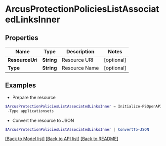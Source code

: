 # ArcusProtectionPoliciesListAssociatedLinksInner
## Properties

Name | Type | Description | Notes
------------ | ------------- | ------------- | -------------
**ResourceUri** | **String** | Resource URI | [optional] 
**Type** | **String** | Resource Name | [optional] 

## Examples

- Prepare the resource
```powershell
$ArcusProtectionPoliciesListAssociatedLinksInner = Initialize-PSOpenAPIToolsArcusProtectionPoliciesListAssociatedLinksInner  -ResourceUri /api/v1/storage-systems/device-type1/7CE815P2BH/applicationsets/c96c800317062d6f025ec9ca54b723c3 `
 -Type applicationsets
```

- Convert the resource to JSON
```powershell
$ArcusProtectionPoliciesListAssociatedLinksInner | ConvertTo-JSON
```

[[Back to Model list]](../README.md#documentation-for-models) [[Back to API list]](../README.md#documentation-for-api-endpoints) [[Back to README]](../README.md)

